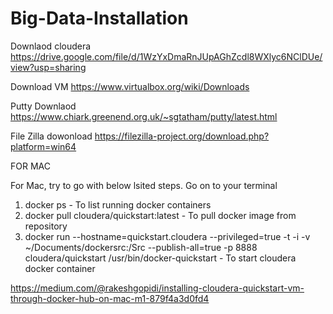 # Big-Data-Installation

Downlaod cloudera
https://drive.google.com/file/d/1WzYxDmaRnJUpAGhZcdl8WXlyc6NClDUe/view?usp=sharing


Download VM 
https://www.virtualbox.org/wiki/Downloads


Putty Downlaod
https://www.chiark.greenend.org.uk/~sgtatham/putty/latest.html


File Zilla dowonload
https://filezilla-project.org/download.php?platform=win64

FOR MAC 

For Mac, try to go with below lsited steps.
Go on to your terminal                  
1. docker ps - To list running docker containers
2. docker pull cloudera/quickstart:latest - To pull docker image from repository
3. docker run --hostname=quickstart.cloudera --privileged=true -t -i -v ~/Documents/dockersrc:/Src --publish-all=true -p 8888 cloudera/quickstart /usr/bin/docker-quickstart - To start cloudera docker container



https://medium.com/@rakeshgopidi/installing-cloudera-quickstart-vm-through-docker-hub-on-mac-m1-879f4a3d0fd4
